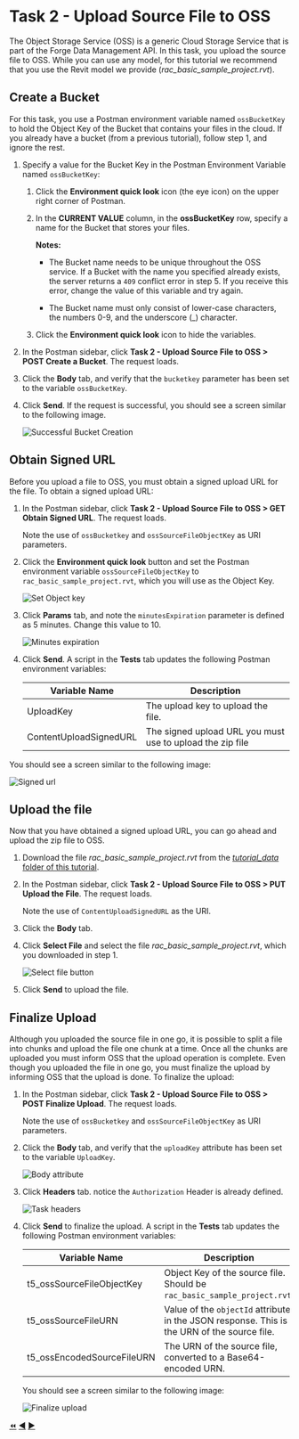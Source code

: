 # Task 2 - Upload Source File to OSS

The Object Storage Service (OSS) is a generic Cloud Storage Service that is part of the Forge Data Management API. In this task, you upload the source file to OSS. While you can use any model, for this tutorial we recommend that you use the Revit model we provide (*rac_basic_sample_project.rvt*). 

## Create a Bucket

For this task, you use a Postman environment variable named `ossBucketKey` to hold the Object Key of the Bucket that contains your files in the cloud. If you already have a bucket (from a previous tutorial), follow step 1, and ignore the rest.

1. Specify a value for the Bucket Key in the Postman Environment Variable named `ossBucketKey`:

    1. Click the **Environment quick look** icon (the eye icon) on the upper right corner of Postman.

    2. In the **CURRENT VALUE** column, in the **ossBucketKey** row, specify a name for the Bucket that stores your files.

        **Notes:**  
        - The Bucket name needs to be unique throughout the OSS service. If a Bucket with the name you specified already exists, the server returns a `409` conflict error in step 5. If you receive this error, change the value of this variable and try again.

        - The Bucket name must only consist of lower-case characters, the numbers 0-9, and the underscore (_) character.

    3. Click the **Environment quick look** icon to hide the variables.

4. In the Postman sidebar, click **Task 2 - Upload Source File to OSS > POST Create a Bucket**. The request loads.

5. Click the **Body** tab, and verify that the `bucketkey` parameter has been set to the variable `ossBucketKey`.

5. Click **Send**. If the request is successful, you should see a screen similar to the following image.

    ![Successful Bucket Creation](../images/tutorial_05_task_2_create_a_bucket.png "Successful Bucket Creation")
    
## Obtain Signed URL

Before you upload a file to OSS, you must obtain a signed upload URL for the file. To obtain a signed upload URL:

1. In the Postman sidebar, click **Task 2 - Upload Source File to OSS > GET Obtain Signed URL**. The request loads.

   Note the use of `ossBucketkey` and `ossSourceFileObjectKey` as URI parameters.

2. Click the **Environment quick look** button and set the Postman environment variable `ossSourceFileObjectKey` to `rac_basic_sample_project.rvt`, which you will use as the Object Key.

   ![Set Object key](../images/tutorial_05_task_2_obtain_signed_url_01.png "Set Object Key")

3. Click **Params** tab, and note the `minutesExpiration` parameter is defined as 5 minutes. Change this value to 10.

   ![Minutes expiration](../images/tutorial_05_task_2_obtain_signed_url_02.png "Minutes expiration")

4. Click **Send**. A script in the **Tests** tab updates the following Postman environment variables:

   | Variable Name              | Description                                                                                 |
   |----------------------------|---------------------------------------------------------------------------------------------|
   | UploadKey | The upload key to upload the file.                                                                           |
   | ContentUploadSignedURL | The signed upload URL you must use to upload the zip file                                       |
   
You should see a screen similar to the following image:
   
   ![Signed url](../images/tutorial_05_task_2_obtain_signed_url_03.png "Signed url")
   
## Upload the file

Now that you have obtained a signed upload URL, you can go ahead and upload the zip file to OSS.

1. Download the file *rac_basic_sample_project.rvt* from the [*tutorial_data* folder of this tutorial](../tutorial_data).

2. In the Postman sidebar, click **Task 2 - Upload Source File to OSS > PUT Upload the File**. The request loads.

   Note the use of `ContentUploadSignedURL` as the URI.

3. Click the **Body** tab.

4. Click **Select File** and select the file *rac_basic_sample_project.rvt*, which you downloaded in step 1.

   ![Select file button](../images/tutorial_05_task_2_upload_a_file.png "Select file button")
   
5. Click **Send** to upload the file.


## Finalize Upload

Although you uploaded the source file in one go, it is possible to split a file into chunks and upload the file one chunk at a time. Once all the chunks are uploaded you must inform OSS that the upload operation is complete. Even though you uploaded the file in one go, you must finalize the upload by informing OSS that the upload is done. To finalize the upload:

1. In the Postman sidebar, click **Task 2 - Upload Source File to OSS > POST Finalize Upload**. The request loads.

   Note the use of `ossBucketkey` and `ossSourceFileObjectKey` as URI parameters.

2. Click the **Body** tab, and verify that the `uploadKey` attribute has been set to the variable `UploadKey`.

   ![Body attribute](../images/tutorial_05_task_2_finalize_upload.png "Body attribute")

3. Click **Headers** tab. notice the `Authorization` Header is already defined.

   ![Task headers](../images/tutorial_05_task_2_finalize_upload_02.png "Task headers")

4. Click **Send** to finalize the upload. A script in the **Tests** tab updates the following Postman environment variables:

   | Variable Name              | Description                                                                                 |
   |----------------------------|---------------------------------------------------------------------------------------------|
   | t5_ossSourceFileObjectKey  | Object Key of the source file. Should be `rac_basic_sample_project.rvt`.                                         |
   | t5_ossSourceFileURN        | Value of the `objectId` attribute in the JSON response. This is the URN of the source file. |
   | t5_ossEncodedSourceFileURN | The URN of the source file, converted to a Base64-encoded URN.                              |


    You should see a screen similar to the following image:

    ![Finalize upload](../images/tutorial_05_task_2_finalize_upload_03.png "Finalize upload")

[:rewind:](../readme.md "readme.md") [:arrow_backward:](task-1.md "Previous task") [:arrow_forward:](task-3.md "Next task")
